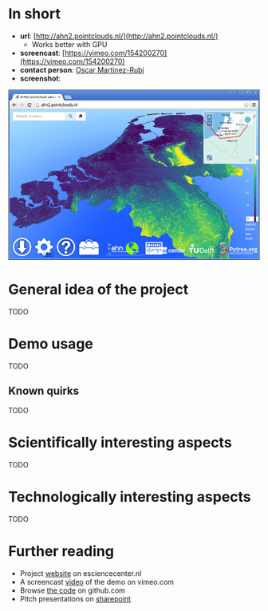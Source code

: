 # In short

- **url**: [http://ahn2.pointclouds.nl/](http://ahn2.pointclouds.nl/)
  - Works better with GPU
- **screencast**: [https://vimeo.com/154200270](https://vimeo.com/154200270)
- **contact person**: [Oscar Martinez-Rubi](https://www.esciencecenter.nl/profile/oscar-martinez-rubi-msc)
- **screenshot**: 

![screenshot](/demos/ahn2/screencapture-demo-ahn2.png "AHN2 Screenshot")


# General idea of the project

TODO

# Demo usage

TODO

## Known quirks

TODO

# Scientifically interesting aspects

TODO

# Technologically interesting aspects

TODO

# Further reading

- Project [website](https://www.esciencecenter.nl/project/massive-point-clouds-for-esciences) on esciencecenter.nl
- A screencast [video](https://vimeo.com/147450441) of the demo on vimeo.com
- Browse [the code](https://github.com/NLeSC/ahn-pointcloud-viewer) on github.com
- Pitch presentations on [sharepoint](https://nlesc.sharepoint.com/Shared%20Documents/Forms/AllItems.aspx?RootFolder=%2FShared%20Documents%2FNLeSC%20Project%20Presentations%2FClosed%2FMassive%20point%20cloud%20for%20eSciences&FolderCTID=0x0120004EB0DBA245A10041AA401E78745EB1B1&View={2CC9F224-02CB-49B5-9DBB-C97AE29C8572})


